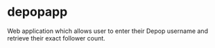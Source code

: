 # depopapp
Web application which allows user to enter their Depop username and retrieve their exact follower count.
